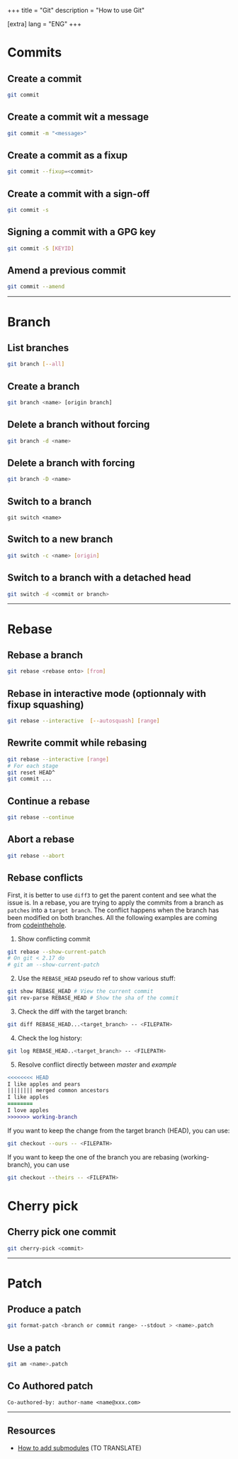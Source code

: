 +++
title = "Git"
description = "How to use Git"

[extra]
lang = "ENG"
+++

# Commits

## Create a commit

```sh
git commit
```

## Create a commit wit a message

```sh
git commit -m "<message>"
```

## Create a commit as a fixup

```sh
git commit --fixup=<commit>
```

## Create a commit with a sign-off

```sh
git commit -s
```

## Signing a commit with a GPG key

```sh
git commit -S [KEYID]
```

## Amend a previous commit

```sh
git commit --amend
```

<hr />

# Branch

## List branches

```sh
git branch [--all]

```

## Create a branch

```sh
git branch <name> [origin branch]
```

## Delete a branch without forcing

```sh
git branch -d <name>
```

## Delete a branch with forcing

```sh
git branch -D <name>
```

## Switch to a branch

```
git switch <name>
```

## Switch to a new branch

```sh
git switch -c <name> [origin]
```

## Switch to a branch with a detached head

```sh
git switch -d <commit or branch>
```

<hr />

# Rebase

## Rebase a branch

```sh
git rebase <rebase onto> [from]
```

## Rebase in interactive mode (optionnaly with fixup squashing)

```sh
git rebase --interactive  [--autosquash] [range]
```

## Rewrite commit while rebasing

```sh
git rebase --interactive [range]
# For each stage
git reset HEAD^
git commit ...
```

## Continue a rebase

```sh
git rebase --continue
```

## Abort a rebase

```sh
git rebase --abort
```


## Rebase conflicts

First, it is better to use `diff3` to get the parent content and see what the issue is. In a rebase,
you are trying to apply the commits from a branch as `patches` into a `target branch`. The conflict
happens when the branch has been modified on both branches. All the following examples are coming
from [codeinthehole](https://codeinthehole.com/guides/resolving-conflicts-during-a-git-rebase/).

1. Show conflicting commit

```sh
git rebase --show-current-patch
# On git < 2.17 do
# git am --show-current-patch

```
2. Use the `REBASE_HEAD` pseudo ref to show various stuff:
```sh
git show REBASE_HEAD # View the current commit
git rev-parse REBASE_HEAD # Show the sha of the commit
```
3. Check the diff with the target branch:
```sh
git diff REBASE_HEAD...<target_branch> -- <FILEPATH>
```
4. Check the log history:
```sh
git log REBASE_HEAD..<target_branch> -- <FILEPATH>
```
5. Resolve conflict directly between _master_ and _example_
```diff
<<<<<<<< HEAD
I like apples and pears
|||||||| merged common ancestors
I like apples
========
I love apples
>>>>>>> working-branch
```
If you want to keep the change from the target branch (HEAD), you can use:
```sh
git checkout --ours -- <FILEPATH>
```
If you want to keep the one of the branch you are rebasing (working-branch), you can use 
```sh
git checkout --theirs -- <FILEPATH>
```



# Cherry pick

## Cherry pick one commit

```sh
git cherry-pick <commit>
```

<hr />

# Patch

## Produce a patch

```sh
git format-patch <branch or commit range> --stdout > <name>.patch
```

## Use a patch

```sh
git am <name>.patch
```

## Co Authored patch

```
Co-authored-by: author-name <name@xxx.com>
```

<hr />

## Resources

* [How to add submodules](https://devconnected.com/how-to-add-and-update-git-submodules/) (TO TRANSLATE)
